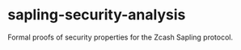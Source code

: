 # sapling-security-analysis

Formal proofs of security properties for the Zcash Sapling protocol.


